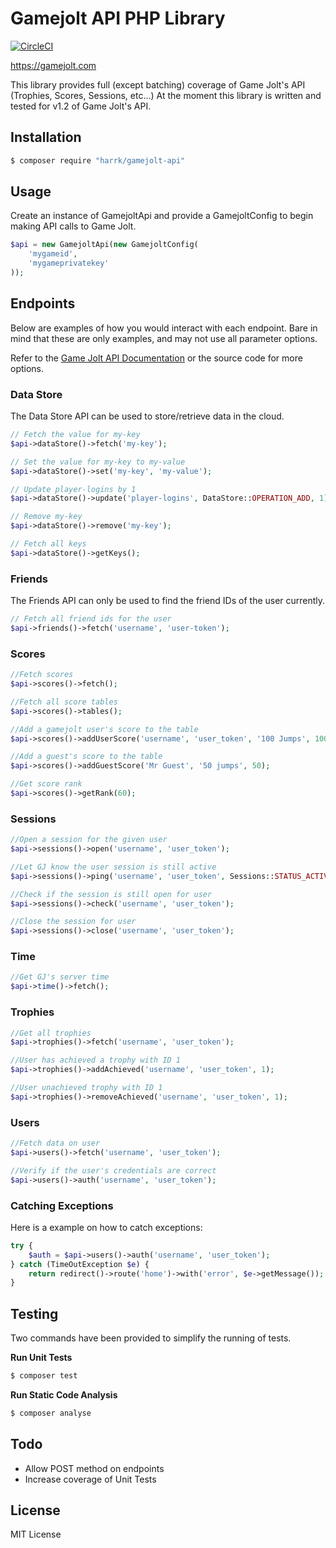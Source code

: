 # Gamejolt API PHP Library

[![CircleCI](https://circleci.com/gh/Harrk/gamejolt-api/tree/master.svg?style=svg)](https://circleci.com/gh/Harrk/gamejolt-api/tree/master)

https://gamejolt.com

This library provides full (except batching) coverage of Game Jolt's API (Trophies, Scores, Sessions, etc...)
At the moment this library is written and tested for v1.2 of Game Jolt's API.


## Installation

```bash
$ composer require "harrk/gamejolt-api"
```

## Usage
Create an instance of GamejoltApi and provide a GamejoltConfig 
to begin making API calls to Game Jolt.

```php
$api = new GamejoltApi(new GamejoltConfig(
    'mygameid',
    'mygameprivatekey'
));
```

## Endpoints
Below are examples of how you would interact with each endpoint. Bare in mind that these are only examples,
and may not use all parameter options.

Refer to the [Game Jolt API Documentation](https://gamejolt.com/game-api/doc) or the source code for more options.

### Data Store
The Data Store API can be used to store/retrieve data in the cloud.

```php
// Fetch the value for my-key
$api->dataStore()->fetch('my-key');

// Set the value for my-key to my-value
$api->dataStore()->set('my-key', 'my-value');

// Update player-logins by 1
$api->dataStore()->update('player-logins', DataStore::OPERATION_ADD, 1);

// Remove my-key
$api->dataStore()->remove('my-key');

// Fetch all keys
$api->dataStore()->getKeys();
```
### Friends
The Friends API can only be used to find the friend IDs of the user currently.
```php
// Fetch all friend ids for the user
$api->friends()->fetch('username', 'user-token');
```

### Scores
```php
//Fetch scores
$api->scores()->fetch();

//Fetch all score tables
$api->scores()->tables();

//Add a gamejolt user's score to the table
$api->scores()->addUserScore('username', 'user_token', '100 Jumps', 100);

//Add a guest's score to the table
$api->scores()->addGuestScore('Mr Guest', '50 jumps', 50);

//Get score rank
$api->scores()->getRank(60);
```

### Sessions
```php
//Open a session for the given user
$api->sessions()->open('username', 'user_token');

//Let GJ know the user session is still active
$api->sessions()->ping('username', 'user_token', Sessions::STATUS_ACTIVE);

//Check if the session is still open for user
$api->sessions()->check('username', 'user_token');

//Close the session for user
$api->sessions()->close('username', 'user_token');
```

### Time
```php
//Get GJ's server time
$api->time()->fetch();
```

### Trophies
```php
//Get all trophies
$api->trophies()->fetch('username', 'user_token');

//User has achieved a trophy with ID 1
$api->trophies()->addAchieved('username', 'user_token', 1);

//User unachieved trophy with ID 1
$api->trophies()->removeAchieved('username', 'user_token', 1);
```

### Users

```php
//Fetch data on user
$api->users()->fetch('username', 'user_token');

//Verify if the user's credentials are correct
$api->users()->auth('username', 'user_token');
```

### Catching Exceptions
Here is a example on how to catch exceptions:
```php
try {
    $auth = $api->users()->auth('username', 'user_token');
} catch (TimeOutException $e) {
    return redirect()->route('home')->with('error', $e->getMessage());
}
```

## Testing
Two commands have been provided to simplify the running of tests.

**Run Unit Tests**
```bash
$ composer test
```

**Run Static Code Analysis**
```bash
$ composer analyse
```

## Todo
- Allow POST method on endpoints
- Increase coverage of Unit Tests

## License
MIT License
